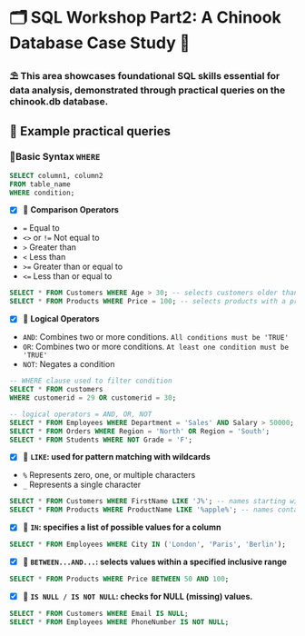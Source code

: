 # 🗂 SQL Workshop Part2: A Chinook Database Case Study 🌻
### ⛱ This area showcases foundational SQL skills essential for data analysis, demonstrated through practical queries on the chinook.db database. 
## 📝 Example practical queries
### 🌻Basic Syntax ```WHERE```
```sql
SELECT column1, column2
FROM table_name
WHERE condition;
```
- [x] 🌷 **Comparison Operators**
- ```=```  Equal to
- ```<>``` or ```!=``` Not equal to
- ```>``` Greater than
- ```<``` Less than
- ```>=``` Greater than or equal to
- ```<=``` Less than or equal to

```sql
SELECT * FROM Customers WHERE Age > 30; -- selects customers older than 30
SELECT * FROM Products WHERE Price = 100; -- selects products with a price of 100
```
- [x] 🌷 **Logical Operators**
- ```AND```: Combines two or more conditions. ```All conditions must be 'TRUE'```
- ```OR```: Combines two or more conditions. ```At least one condition must be 'TRUE'```
- ```NOT```: Negates a condition

```sql
-- WHERE clause used to filter condition
SELECT * FROM customers
WHERE customerid = 29 OR customerid = 30;
```
```sql
-- logical operators = AND, OR, NOT
SELECT * FROM Employees WHERE Department = 'Sales' AND Salary > 50000;
SELECT * FROM Orders WHERE Region = 'North' OR Region = 'South';
SELECT * FROM Students WHERE NOT Grade = 'F';
```
- [x] 🌷 **```LIKE```: used for pattern matching with wildcards**
- ```%``` Represents zero, one, or multiple characters
- ```_``` Represents a single character

```sql
SELECT * FROM Customers WHERE FirstName LIKE 'J%'; -- names starting with 'J'
SELECT * FROM Products WHERE ProductName LIKE '%apple%'; -- names containing 'apple'
```
- [x] 🌷 **```IN```: specifies a list of possible values for a column**

```sql
SELECT * FROM Employees WHERE City IN ('London', 'Paris', 'Berlin');
```
- [x] 🌷 **```BETWEEN...AND...```: selects values within a specified inclusive range**

```sql
SELECT * FROM Products WHERE Price BETWEEN 50 AND 100;
```
- [x] 🌷 **```IS NULL / IS NOT NULL```: checks for NULL (missing) values.**

```sql
SELECT * FROM Customers WHERE Email IS NULL;
SELECT * FROM Employees WHERE PhoneNumber IS NOT NULL;
```














